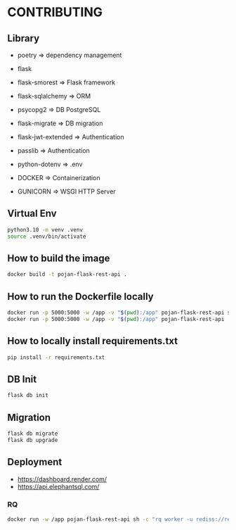 # CONTRIBUTING

## Library

- poetry => dependency management

- flask
- flask-smorest => Flask framework
- flask-sqlalchemy => ORM
- psycopg2 => DB PostgreSQL
- flask-migrate => DB migration
- flask-jwt-extended => Authentication
- passlib => Authentication

- python-dotenv => .env

- DOCKER => Containerization
- GUNICORN => WSGI HTTP Server

## Virtual Env

```bash
python3.10 -m venv .venv
source .venv/bin/activate
```

## How to build the image

```bash
docker build -t pojan-flask-rest-api .   
```

## How to run the Dockerfile locally

```bash
docker run -p 5000:5000 -w /app -v "$(pwd):/app" pojan-flask-rest-api sh -c "flask run --host 0.0.0.0"
docker run -p 5000:5000 -w /app -v "$(pwd):/app" pojan-flask-rest-api
```

## How to locally install requirements.txt

```bash
pip install -r requirements.txt  
```

## DB Init

```bash
flask db init
```

## Migration

```bash
flask db migrate
flask db upgrade
```

## Deployment

- https://dashboard.render.com/
- https://api.elephantsql.com/

### RQ

```bash
docker run -w /app pojan-flask-rest-api sh -c "rq worker -u rediss://red-cn2796ed3nmc739b30e0:X90qnilr54XeecGYkkBXyVX9SPXRvLTL@oregon-redis.render.com:6379 emails"
```
